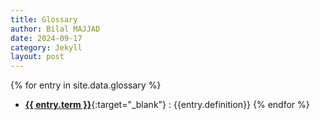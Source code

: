 ```yaml
---
title: Glossary
author: Bilal MAJJAD
date: 2024-09-17
category: Jekyll
layout: post
---
```


{% for entry in 
site.data.glossary %}
- [**{{ entry.term }}**]({{entry.url}}){:target="_blank"} : {{entry.definition}}
{% endfor %}
